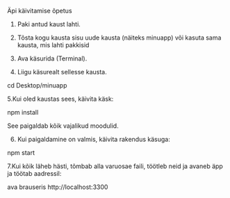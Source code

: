 Äpi käivitamise õpetus

1. Paki antud kaust lahti.

2. Tõsta kogu kausta sisu uude kausta (näiteks minuapp) või kasuta sama kausta, mis lahti pakkisid

3. Ava käsurida (Terminal).

4. Liigu käsurealt sellesse kausta.

cd Desktop/minuapp

5.Kui oled kaustas sees, käivita käsk:

npm install

See paigaldab kõik vajalikud moodulid.

6. Kui paigaldamine on valmis, käivita rakendus käsuga:

npm start

7.Kui kõik läheb hästi, tõmbab alla varuosae faili, töötleb neid ja avaneb äpp ja töötab aadressil:

ava brauseris http://localhost:3300
